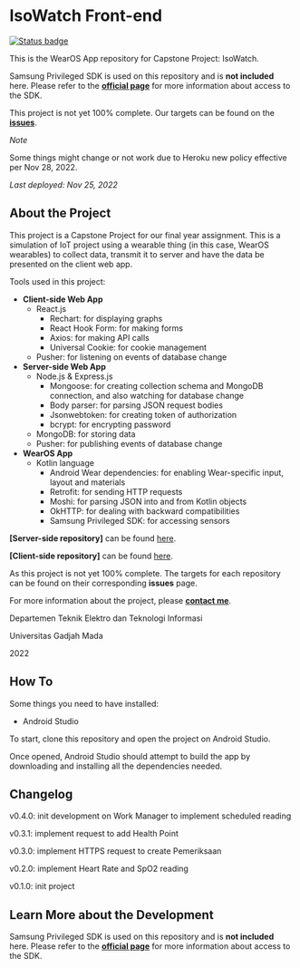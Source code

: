# IsoWatch Front-end

[![Status badge](https://img.shields.io/badge/status-completed-blue.svg)](https://shields.io/)

This is the WearOS App repository for Capstone Project: IsoWatch.

Samsung Privileged SDK is used on this repository and is **not included** here. Please refer to the **[official page](https://developer.samsung.com/health/privileged/overview.html)** for more information about access to the SDK.

This project is not yet 100% complete. Our targets can be found on the **[issues](https://github.com/aditydcp/isowatch-app/issues)**.

*Note*

Some things might change or not work due to Heroku new policy effective per Nov 28, 2022.

*Last deployed: Nov 25, 2022*

## About the Project

This project is a Capstone Project for our final year assignment. This is a simulation of IoT project using a wearable thing (in this case, WearOS wearables) to collect data, transmit it to server and have the data be presented on the client web app.

Tools used in this project:
* **Client-side Web App**
  * React.js
    * Rechart: for displaying graphs
    * React Hook Form: for making forms
    * Axios: for making API calls
    * Universal Cookie: for cookie management
  * Pusher: for listening on events of database change
* **Server-side Web App**
  * Node.js & Express.js
    * Mongoose: for creating collection schema and MongoDB connection, and also watching for database change
    * Body parser: for parsing JSON request bodies
    * Jsonwebtoken: for creating token of authorization
    * bcrypt: for encrypting password
  * MongoDB: for storing data
  * Pusher: for publishing events of database change
* **WearOS App**
  * Kotlin language
    * Android Wear dependencies: for enabling Wear-specific input, layout and materials
    * Retrofit: for sending HTTP requests
    * Moshi: for parsing JSON into and from Kotlin objects
    * OkHTTP: for dealing with backward compatibilities
    * Samsung Privileged SDK: for accessing sensors

**[Server-side repository]** can be found [here](https://github.com/aditydcp/isowatch-backend).

**[Client-side repository]** can be found [here](https://github.com/aditydcp/isowatch-frontend).

As this project is not yet 100% complete. The targets for each repository can be found on their corresponding **issues** page.

For more information about the project, please **[contact me](https://github.com/aditydcp)**.

Departemen Teknik Elektro dan Teknologi Informasi

Universitas Gadjah Mada

2022

## How To

Some things you need to have installed:

- Android Studio

To start, clone this repository and open the project on Android Studio.

Once opened, Android Studio should attempt to build the app by downloading and installing all the dependencies needed.

## Changelog

v0.4.0: init development on Work Manager to implement scheduled reading

v0.3.1: implement request to add Health Point

v0.3.0: implement HTTPS request to create Pemeriksaan

v0.2.0: implement Heart Rate and SpO2 reading

v0.1.0: init project

## Learn More about the Development

Samsung Privileged SDK is used on this repository and is **not included** here. Please refer to the **[official page](https://developer.samsung.com/health/privileged/overview.html)** for more information about access to the SDK.
